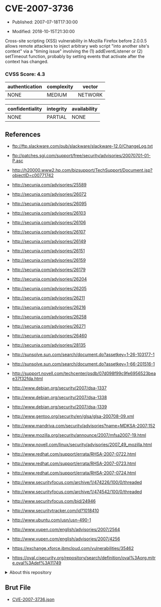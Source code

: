 # CVE-2007-3736

- Published: 2007-07-18T17:30:00

- Modified: 2018-10-15T21:30:00

Cross-site scripting (XSS) vulnerability in Mozilla Firefox before 2.0.0.5 allows remote attackers to inject arbitrary web script "into another site's context" via a "timing issue" involving the (1) addEventListener or (2) setTimeout function, probably by setting events that activate after the context has changed.

### CVSS Score: **4.3**

| authentication | complexity | vector |
| --- | --- | --- |
| NONE | MEDIUM | NETWORK |

| confidentiality | integrity | availability |
| --- | --- | --- |
| NONE | PARTIAL | NONE |

## References

* ftp://ftp.slackware.com/pub/slackware/slackware-12.0/ChangeLog.txt

* ftp://patches.sgi.com/support/free/security/advisories/20070701-01-P.asc

* http://h20000.www2.hp.com/bizsupport/TechSupport/Document.jsp?objectID=c00771742

* http://secunia.com/advisories/25589

* http://secunia.com/advisories/26072

* http://secunia.com/advisories/26095

* http://secunia.com/advisories/26103

* http://secunia.com/advisories/26106

* http://secunia.com/advisories/26107

* http://secunia.com/advisories/26149

* http://secunia.com/advisories/26151

* http://secunia.com/advisories/26159

* http://secunia.com/advisories/26179

* http://secunia.com/advisories/26204

* http://secunia.com/advisories/26205

* http://secunia.com/advisories/26211

* http://secunia.com/advisories/26216

* http://secunia.com/advisories/26258

* http://secunia.com/advisories/26271

* http://secunia.com/advisories/26460

* http://secunia.com/advisories/28135

* http://sunsolve.sun.com/search/document.do?assetkey=1-26-103177-1

* http://sunsolve.sun.com/search/document.do?assetkey=1-66-201516-1

* http://support.novell.com/techcenter/psdb/07d098f99c9fe6956523beae37f32fda.html

* http://www.debian.org/security/2007/dsa-1337

* http://www.debian.org/security/2007/dsa-1338

* http://www.debian.org/security/2007/dsa-1339

* http://www.gentoo.org/security/en/glsa/glsa-200708-09.xml

* http://www.mandriva.com/security/advisories?name=MDKSA-2007:152

* http://www.mozilla.org/security/announce/2007/mfsa2007-19.html

* http://www.novell.com/linux/security/advisories/2007_49_mozilla.html

* http://www.redhat.com/support/errata/RHSA-2007-0722.html

* http://www.redhat.com/support/errata/RHSA-2007-0723.html

* http://www.redhat.com/support/errata/RHSA-2007-0724.html

* http://www.securityfocus.com/archive/1/474226/100/0/threaded

* http://www.securityfocus.com/archive/1/474542/100/0/threaded

* http://www.securityfocus.com/bid/24946

* http://www.securitytracker.com/id?1018410

* http://www.ubuntu.com/usn/usn-490-1

* http://www.vupen.com/english/advisories/2007/2564

* http://www.vupen.com/english/advisories/2007/4256

* https://exchange.xforce.ibmcloud.com/vulnerabilities/35462

* https://oval.cisecurity.org/repository/search/definition/oval%3Aorg.mitre.oval%3Adef%3A11749

<details>
<summary>About this repository</summary> 

  This repository is part of the project [Live Hack CVE](https://github.com/Live-Hack-CVE). Main website can be found [www.live-hack.org](https://www.live-hack.org) 
  
  Made by [Sn0wAlice](https://github.com/Sn0wAlice) for the people that care about security and need to have a feed of the latest CVEs. Hope you enjoy it, don't forget to star the repo and follow me on [Twitter](https://twitter.com/Sn0wAlice) and [Github](https://github.com/Sn0wAlice). And that is my [personnal website](https://www.alice-snow.me/)

  - [Home Page](https://github.com/Live-Hack-CVE)
  - [Framework](https://github.com/Live-Hack-CVE/cve-framework)
  - [CVE database](https://github.com/Live-Hack-CVE/full_database)
  - [Changelog](https://github.com/Live-Hack-CVE/Changelog)
</details>

## Brut File

* [CVE-2007-3736.json](https://raw.githubusercontent.com/Live-Hack-CVE/full_database/main/cves/2007/CVE-2007-3736.json)

